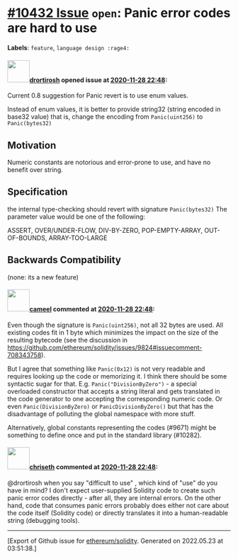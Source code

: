 # [\#10432 Issue](https://github.com/ethereum/solidity/issues/10432) `open`: Panic error codes are hard to use
**Labels**: `feature`, `language design :rage4:`


#### <img src="https://avatars.githubusercontent.com/u/40341007?u=73a96d4874c3459748a0af8078fc8d1c5dde6a4b&v=4" width="50">[drortirosh](https://github.com/drortirosh) opened issue at [2020-11-28 22:48](https://github.com/ethereum/solidity/issues/10432):

Current 0.8 suggestion for Panic revert is to use enum values.

Instead of enum values, it is better to provide string32 (string encoded in base32 value)
that is, change the encoding from `Panic(uint256)` to `Panic(bytes32)`

## Motivation

Numeric constants are notorious and error-prone to use, and have no benefit over string.
<!--
In this section you describe how you propose to address the problem you described earlier,
including by giving one or more exemplary source code snippets for demonstration.
-->

## Specification

the internal type-checking should revert with signature `Panic(bytes32)`
The parameter value would be one of the following:

ASSERT, OVER/UNDER-FLOW, DIV-BY-ZERO, POP-EMPTY-ARRAY, OUT-OF-BOUNDS, ARRAY-TOO-LARGE


## Backwards Compatibility

(none: its a new feature)


#### <img src="https://avatars.githubusercontent.com/u/137030?v=4" width="50">[cameel](https://github.com/cameel) commented at [2020-11-28 22:48](https://github.com/ethereum/solidity/issues/10432#issuecomment-735306031):

Even though the signature is `Panic(uint256)`, not all 32 bytes are used. All existing codes fit in 1 byte which minimizes the impact on the size of the resulting bytecode (see the discussion in https://github.com/ethereum/solidity/issues/9824#issuecomment-708343758).

But I agree that something like `Panic(0x12)` is not very readable and requires looking up the code or memorizing it. I think there should be some syntactic sugar for that. E.g. `Panic("DivisionByZero")` - a special overloaded constructor that accepts a string literal and gets translated in the code generator to one accepting the corresponding numeric code. Or even `Panic(DivisionByZero)` or `PanicDivisionByZero()` but that has the disadvantage of polluting the global namespace with more stuff.

Alternatively, global constants representing the codes (#9671) might be something to define once and put in the standard library (#10282).

#### <img src="https://avatars.githubusercontent.com/u/9073706?v=4" width="50">[chriseth](https://github.com/chriseth) commented at [2020-11-28 22:48](https://github.com/ethereum/solidity/issues/10432#issuecomment-735679817):

@drortirosh when you say "difficult to use" , which kind of "use" do you have in mind? I don't expect user-supplied Solidity code to create such panic error codes directly - after all, they are internal errors. On the other hand, code that consumes panic errors probably does either not care about the code itself (Solidity code) or directly translates it into a human-readable string (debugging tools).


-------------------------------------------------------------------------------



[Export of Github issue for [ethereum/solidity](https://github.com/ethereum/solidity). Generated on 2022.05.23 at 03:51:38.]
